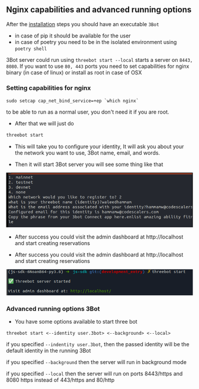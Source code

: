 ## Nginx capabilities and advanced running options

After the [installation](3bot_local_install.md) steps you should have an executable `3Bot`

- in case of pip it should be available for the user
- in case of poetry you need to be in the isolated environment using `poetry shell`

3Bot server could run using `threebot start --local` starts a server on `8443, 8080`. If you want to use `80, 443` ports you need to set capabilities for nginx binary (in case of linux) or install as root in case of OSX

### Setting capabilities for nginx

```
sudo setcap cap_net_bind_service=+ep `which nginx`
```
to be able to run as a normal user, you don't need it if you are root.

- After that we will just do

 ```bash
 threebot start
 ```

- This will take you to configure your identity, It will ask you about your the network you want to use, 3Bot name, email, and words.

- Then it will start 3Bot server you will see some thing like that

 ![configure](./img/identity_new.png)

- After success you could visit the admin dashboard at http://localhost and start creating reservations


- After success you could visit the admin dashboard at http://localhost and start creating reservations

 ![configure](./img/success.png)
 
### Advanced running options 3Bot

- You have some options available to start three bot
```
threebot start <--identity user.3bot> <--background> <--local>
```

if you specified `--indentity user.3bot`, then the passed identity will be the default identity in the running 3Bot

if you specified `--background` then the server will run in background mode

if you specified `--local` then the server will run on ports 8443/https and 8080 https instead of 443/https and 80/http
